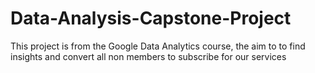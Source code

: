 # Data-Analysis-Capstone-Project
This project is from the Google Data Analytics course, the aim to to find insights and convert all non members to subscribe for our services
